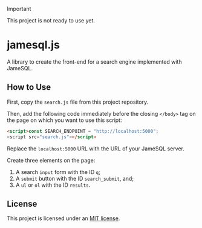 > [!IMPORTANT]  
> This project is not ready to use yet.

# jamesql.js

A library to create the front-end for a search engine implemented with JameSQL.

## How to Use

First, copy the `search.js` file from this project repository.

Then, add the following code immediately before the closing `</body>` tag on the page on which you want to use this script:

```html
<script>const SEARCH_ENDPOINT = "http://localhost:5000";
<script src="search.js"></script>
```

Replace the `localhost:5000` URL with the URL of your JameSQL server.

Create three elements on the page:

1. A search `input` form with the ID `q`;
2. A `submit` button with the ID `search_submit`, and;
3. A `ul` or `ol` with the ID `results`.

## License

This project is licensed under an [MIT license](LICENSE).

